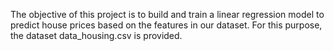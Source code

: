 The objective of this project is to build and train a linear regression model to predict house prices based on the features in our dataset. For this purpose, the dataset data_housing.csv is provided.

